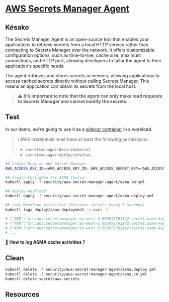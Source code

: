 # [AWS Secrets Manager Agent][aws-secretsmanager-agent-gh]

## Késako

The Secrets Manager Agent is an open-source tool that enables your applications to retrieve secrets from a local HTTP service rather than connecting to Secrets Manager over the network. It offers customizable configuration options, such as time-to-live, cache size, maximum connections, and HTTP port, allowing developers to tailor the agent to their application's specific needs.

The agent retrieves and stores secrets in memory, allowing applications to access cached secrets directly without calling Secrets Manager. This means an application can obtain its secrets from the local host.

> ⚠️ **It's important to note that the agent can only make read requests to Secrets Manager and cannot modify the secrets.**

## Test

In our demo, we're going to use it as a [sidecar container](../../discovery/sidecar-container-support-1.29-beta/) in a workload.

> ℹ️ AWS credentials must have at least the following permissions:
>
> - `secretsmanager:DescribeSecret`
> - `secretsmanager:GetSecretValue`

```bash
## Create KLey on AWS Secret Manager
AWS_ACCESS_KEY_ID=<AWS_ACCESS_KEY_ID> AWS_ACCESS_SECRET_KEY=<AWS_ACCESS_SECRET_KEY> task security:asma-create-secret

## Creata ConfigMap for ASMA Config
kubectl apply -f security/aws-secret-manager-agent/asma.cm.yml

## Deploy Workload
kubectl apply -f security/aws-secret-manager-agent/asma.deploy.yml

## Logs Workload Activities (Retrieve secrets every 5 seconds)
kubectl logs deploy/asma-deployment -c curl -f

# {"ARN":"arn:aws:secretsmanager:eu-west-3:005072761142:secret:asma-key-Msj1ze","Name":"asma-key","VersionId":"28245f30-e421-4dd1-b421-f5ad049f1267","SecretString":"{\"key\":\"value\"}","VersionStages":["AWSCURRENT"],"CreatedDate":"1729509676.851"}
# {"ARN":"arn:aws:secretsmanager:eu-west-3:005072761142:secret:asma-key-Msj1ze","Name":"asma-key","VersionId":"28245f30-e421-4dd1-b421-f5ad049f1267","SecretString":"{\"key\":\"value\"}","VersionStages":["AWSCURRENT"],"CreatedDate":"1729509676.851"}
# {"ARN":"arn:aws:secretsmanager:eu-west-3:005072761142:secret:asma-key-Msj1ze","Name":"asma-key","VersionId":"28245f30-e421-4dd1-b421-f5ad049f1267","SecretString":"{\"key\":\"value\"}","VersionStages":["AWSCURRENT"],"CreatedDate":"1729509676.851"}
# ...
```

🚧 **How to log ASMA cache activities ?**

## Clean

```bash
kubectl delete -f security/aws-secret-manager-agent/asma.deploy.yml
kubectl delete -f security/aws-secret-manager-agent/asma.cm.yml
kubectl delete secret/aws-secrets
```

## Resources

<!-- Links -->
[aws-secretsmanager-agent-gh]: https://github.com/aws/aws-secretsmanager-agent
